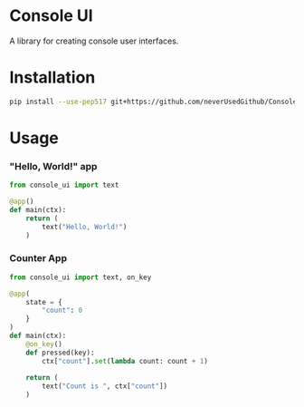 # Console UI

A library for creating console user interfaces.

# Installation

```bash
pip install --use-pep517 git+https://github.com/neverUsedGithub/Console-UI.git
```

# Usage
### "Hello, World!" app
```python
from console_ui import text

@app()
def main(ctx):
    return (
        text("Hello, World!")
    )
```
### Counter App
```python
from console_ui import text, on_key

@app(
    state = {
        "count": 0
    }
)
def main(ctx):
    @on_key()
    def pressed(key):
        ctx["count"].set(lambda count: count + 1)
    
    return (
        text("Count is ", ctx["count"])
    )
```